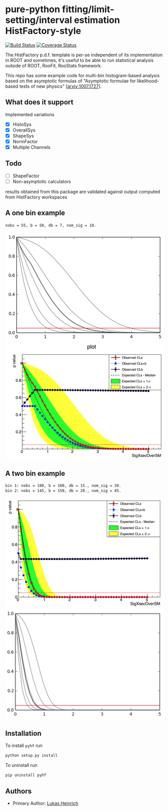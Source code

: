 # pure-python fitting/limit-setting/interval estimation HistFactory-style

[![Build Status](https://travis-ci.org/lukasheinrich/pyhf.svg?branch=master)](https://travis-ci.org/lukasheinrich/pyhf)
[![Coverage Status](https://coveralls.io/repos/github/lukasheinrich/pyhf/badge.svg?branch=master)](https://coveralls.io/github/lukasheinrich/pyhf?branch=master)

The HistFactory p.d.f. template is per-se independent of its implementation in ROOT and sometimes, it's useful to be able to run statistical analysis outside
of ROOT, RooFit, RooStats framework.

This repo has some example code for multi-bin histogram-based analysis based on the asymptotic formulas of "Asymptotic formulae for likelihood-based tests of new physics" [[arxiv:1007.1727](https://arxiv.org/abs/1007.1727)].

## What does it support

Implemented variations
- [x] HistoSys
- [x] OverallSys
- [x] ShapeSys
- [x] NormFactor
- [x] Multiple Channels

## Todo
- [ ] ShapeFactor
- [ ] Non-asymptotic calculators

results obtained from this package are validated against output computed from HistFactory workspaces

## A one bin example

```
nobs = 55, b = 50, db = 7, nom_sig = 10.
```

<img src="docs/img/manual_1bin_55_50_7.png" alt="manual" width="500"/>
<img src="docs/img/hfh_1bin_55_50_7.png" alt="manual" width="500"/>


## A two bin example

```
bin 1: nobs = 100, b = 100, db = 15., nom_sig = 30.
bin 2: nobs = 145, b = 150, db = 20., nom_sig = 45.
```

<img src="docs/img/manual_2_bin_100.0_145.0_100.0_150.0_15.0_20.0_30.0_45.0.png" alt="manual" width="500"/>
<img src="docs/img/hfh_2_bin_100.0_145.0_100.0_150.0_15.0_20.0_30.0_45.0.png" alt="manual" width="500"/>

## Installation
To install `pyhf` run
```bash
python setup.py install
```
To uninstall run
```bash
pip uninstall pyhf
```

## Authors

- Primary Author: [Lukas Heinrich](https://github.com/lukasheinrich)
